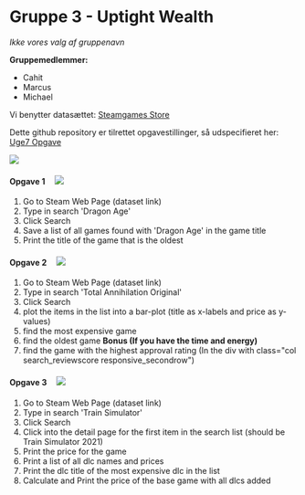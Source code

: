 # Gruppe 3 - Uptight Wealth
*Ikke vores valg af gruppenavn*

**Gruppemedlemmer:**
- Cahit
- Marcus
- Michael

Vi benytter datasættet: [Steamgames Store](https://store.steampowered.com/search/?category1=998)

Dette github repository er tilrettet opgavestillinger, så udspecifieret her: [Uge7 Opgave](https://docs.google.com/document/d/1ojSiBWwLo4-Rc7763vx6aVEYdNluATOMja9qqk4dodU/edit#) 


![](https://cdn.iconscout.com/icon/free/png-256/steam-2288551-1933796.png)

#### Opgave 1 &nbsp;&nbsp;&nbsp; ![](https://via.placeholder.com/15/41FF2D/000000?text=+)
1. Go to Steam Web Page (dataset link)
2. Type in search 'Dragon Age'
3. Click Search
4. Save a list of all games found with 'Dragon Age' in the game title
5. Print the title of the game that is the oldest

#### Opgave 2 &nbsp;&nbsp;&nbsp; ![](https://via.placeholder.com/15/F6F50E/000000?text=+)
1. Go to Steam Web Page (dataset link)
2. Type in search 'Total Annihilation Original'
3. Click Search
4. plot the items in the list into a bar-plot (title as x-labels and price as y-values)
5. find the most expensive game
6. find the oldest game
**Bonus (If you have the time and energy)**
7. find the game with the highest approval rating (In the div with class="col search_reviewscore responsive_secondrow")


#### Opgave 3 &nbsp;&nbsp;&nbsp; ![](https://via.placeholder.com/15/f03c15/000000?text=+)
1. Go to Steam Web Page (dataset link)
2. Type in search 'Train Simulator'
3. Click Search
4. Click into the detail page for the first item in the search list (should be Train Simulator 2021)
5. Print the price for the game
6. Print a list of all dlc names and prices
7. Print the dlc title of the most expensive dlc in the list
8. Calculate and Print the price of the base game with all dlcs added